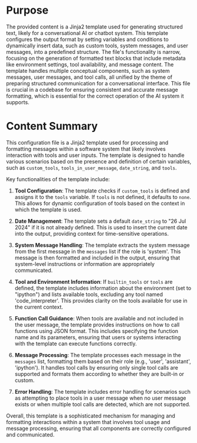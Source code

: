 # Purpose
The provided content is a Jinja2 template used for generating structured text, likely for a conversational AI or chatbot system. This template configures the output format by setting variables and conditions to dynamically insert data, such as custom tools, system messages, and user messages, into a predefined structure. The file's functionality is narrow, focusing on the generation of formatted text blocks that include metadata like environment settings, tool availability, and message content. The template handles multiple conceptual components, such as system messages, user messages, and tool calls, all unified by the theme of preparing structured communication for a conversational interface. This file is crucial in a codebase for ensuring consistent and accurate message formatting, which is essential for the correct operation of the AI system it supports.
# Content Summary
This configuration file is a Jinja2 template used for processing and formatting messages within a software system that likely involves interaction with tools and user inputs. The template is designed to handle various scenarios based on the presence and definition of certain variables, such as `custom_tools`, `tools_in_user_message`, `date_string`, and `tools`.

Key functionalities of the template include:

1. **Tool Configuration**: The template checks if `custom_tools` is defined and assigns it to the `tools` variable. If `tools` is not defined, it defaults to `none`. This allows for dynamic configuration of tools based on the context in which the template is used.

2. **Date Management**: The template sets a default `date_string` to "26 Jul 2024" if it is not already defined. This is used to insert the current date into the output, providing context for time-sensitive operations.

3. **System Message Handling**: The template extracts the system message from the first message in the `messages` list if the role is 'system'. This message is then formatted and included in the output, ensuring that system-level instructions or information are appropriately communicated.

4. **Tool and Environment Information**: If `builtin_tools` or `tools` are defined, the template includes information about the environment (set to "ipython") and lists available tools, excluding any tool named 'code_interpreter'. This provides clarity on the tools available for use in the current context.

5. **Function Call Guidance**: When tools are available and not included in the user message, the template provides instructions on how to call functions using JSON format. This includes specifying the function name and its parameters, ensuring that users or systems interacting with the template can execute functions correctly.

6. **Message Processing**: The template processes each message in the `messages` list, formatting them based on their role (e.g., 'user', 'assistant', 'ipython'). It handles tool calls by ensuring only single tool calls are supported and formats them according to whether they are built-in or custom.

7. **Error Handling**: The template includes error handling for scenarios such as attempting to place tools in a user message when no user message exists or when multiple tool calls are detected, which are not supported.

Overall, this template is a sophisticated mechanism for managing and formatting interactions within a system that involves tool usage and message processing, ensuring that all components are correctly configured and communicated.
